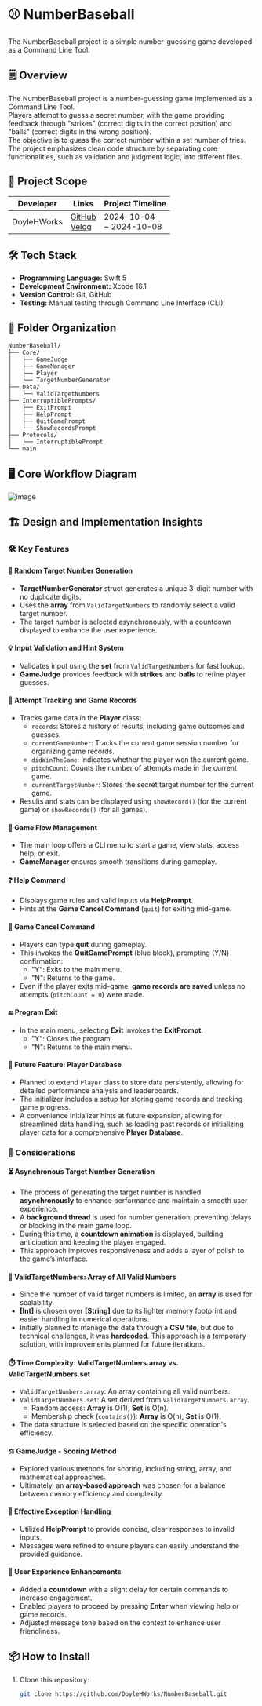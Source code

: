 # ⚾ NumberBaseball  
The NumberBaseball project is a simple number-guessing game developed as a Command Line Tool.

## 🗒️ Overview  
The NumberBaseball project is a number-guessing game implemented as a Command Line Tool.  
Players attempt to guess a secret number, with the game providing feedback through "strikes" (correct digits in the correct position) and "balls" (correct digits in the wrong position).  
The objective is to guess the correct number within a set number of tries.  
The project emphasizes clean code structure by separating core functionalities, such as validation and judgment logic, into different files.

## 📅 Project Scope  
| Developer   |  Links                          | Project Timeline      |  
| --------    | --------------------------------- | ---------------------- |  
| DoyleHWorks | [GitHub](https://github.com/DoyleHWorks) <br> [Velog](https://velog.io/@doylehworks/posts?tag=ProjectNumberBaseball)  | 2024-10-04 <br> ~ 2024-10-08 |  

## 🛠️ Tech Stack  
- **Programming Language:** Swift 5  
- **Development Environment:** Xcode 16.1  
- **Version Control:** Git, GitHub  
- **Testing:** Manual testing through Command Line Interface (CLI)  

## 📂 Folder Organization  
```
NumberBaseball/  
├── Core/  
│   ├── GameJudge  
│   ├── GameManager  
│   ├── Player  
│   └── TargetNumberGenerator  
├── Data/  
│   └── ValidTargetNumbers  
├── InterruptiblePrompts/  
│   ├── ExitPrompt  
│   ├── HelpPrompt  
│   ├── QuitGamePrompt
│   └── ShowRecordsPrompt
├── Protocols/  
│   └── InterruptiblePrompt  
└── main  
```

## 🖥️ Core Workflow Diagram  
![image](https://github.com/user-attachments/assets/a44b0ca2-523d-4bbf-90fc-890c5614e8c1)

## 🏗️ **Design and Implementation Insights**  

### 🛠️ Key Features  

#### 🎯 **Random Target Number Generation**  
- **TargetNumberGenerator** struct generates a unique 3-digit number with no duplicate digits.  
- Uses the **array** from `ValidTargetNumbers` to randomly select a valid target number.  
- The target number is selected asynchronously, with a countdown displayed to enhance the user experience.  

#### 💡 **Input Validation and Hint System**  
- Validates input using the **set** from `ValidTargetNumbers` for fast lookup.  
- **GameJudge** provides feedback with **strikes** and **balls** to refine player guesses.

#### 📝 **Attempt Tracking and Game Records**  
- Tracks game data in the **Player** class:  
  - `records`: Stores a history of results, including game outcomes and guesses.
  - `currentGameNumber`: Tracks the current game session number for organizing game records.
  - `didWinTheGame`: Indicates whether the player won the current game.
  - `pitchCount`: Counts the number of attempts made in the current game.
  - `currentTargetNumber`: Stores the secret target number for the current game.
- Results and stats can be displayed using `showRecord()` (for the current game) or `showRecords()` (for all games).

#### 🔄 **Game Flow Management**  
- The main loop offers a CLI menu to start a game, view stats, access help, or exit.  
- **GameManager** ensures smooth transitions during gameplay.  

#### ❓ **Help Command**  
- Displays game rules and valid inputs via **HelpPrompt**.  
- Hints at the **Game Cancel Command** (`quit`) for exiting mid-game.

#### 🚪 **Game Cancel Command**  
- Players can type **quit** during gameplay.  
- This invokes the **QuitGamePrompt** (blue block), prompting (Y/N) confirmation:  
  - "Y": Exits to the main menu.  
  - "N": Returns to the game.  
- Even if the player exits mid-game, **game records are saved** unless no attempts (`pitchCount = 0`) were made.
  
#### 🔚 **Program Exit**  
- In the main menu, selecting **Exit** invokes the **ExitPrompt**.  
  - "Y": Closes the program.  
  - "N": Returns to the main menu.

#### 💾 **Future Feature: Player Database**  
- Planned to extend `Player` class to store data persistently, allowing for detailed performance analysis and leaderboards.
- The initializer includes a setup for storing game records and tracking game progress.  
- A convenience initializer hints at future expansion, allowing for streamlined data handling, such as loading past records or initializing player data for a comprehensive **Player Database**.

### 🤔 Considerations  

#### ⏳ **Asynchronous Target Number Generation**  
- The process of generating the target number is handled **asynchronously** to enhance performance and maintain a smooth user experience.  
- A **background thread** is used for number generation, preventing delays or blocking in the main game loop.  
- During this time, a **countdown animation** is displayed, building anticipation and keeping the player engaged.  
- This approach improves responsiveness and adds a layer of polish to the game’s interface.  

#### 🧮 **ValidTargetNumbers: Array of All Valid Numbers**  
- Since the number of valid target numbers is limited, an **array** is used for scalability.  
- **[Int]** is chosen over **[String]** due to its lighter memory footprint and easier handling in numerical operations.
- Initially planned to manage the data through a **CSV file**, but due to technical challenges, it was **hardcoded**. This approach is a temporary solution, with improvements planned for future iterations.

#### ⏱️ **Time Complexity: ValidTargetNumbers.array vs. ValidTargetNumbers.set**  
- `ValidTargetNumbers.array`: An array containing all valid numbers.  
- `ValidTargetNumbers.set`: A set derived from `ValidTargetNumbers.array`.  
  - Random access: **Array** is O(1), **Set** is O(n).  
  - Membership check (`contains()`): **Array** is O(n), **Set** is O(1).  
- The data structure is selected based on the specific operation's efficiency.  

#### ⚖️ **GameJudge - Scoring Method**  
- Explored various methods for scoring, including string, array, and mathematical approaches.  
- Ultimately, an **array-based approach** was chosen for a balance between memory efficiency and complexity.

#### 🚦 **Effective Exception Handling**  
- Utilized **HelpPrompt** to provide concise, clear responses to invalid inputs.  
- Messages were refined to ensure players can easily understand the provided guidance.  

#### 🎨 **User Experience Enhancements**  
- Added a **countdown** with a slight delay for certain commands to increase engagement.  
- Enabled players to proceed by pressing **Enter** when viewing help or game records.  
- Adjusted message tone based on the context to enhance user friendliness.  

## 📦 How to Install  
1. Clone this repository:  
   ```bash  
   git clone https://github.com/DoyleHWorks/NumberBaseball.git  
   ```  
